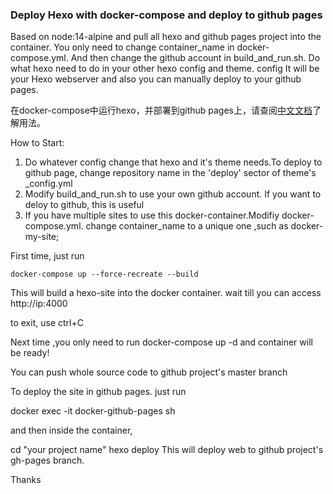 ### Deploy Hexo with docker-compose and deploy to github pages
Based on node:14-alpine and pull all hexo and github pages project into the container.
You only need to change container_name in docker-compose.yml. And then change the github account in build_and_run.sh.
Do what hexo need to do in your other hexo config and theme. config It will be your Hexo webserver and also you can manually deploy to your github pages.

在docker-compose中运行hexo，并部署到github pages上，请查阅[中文文档](README.zh-CN.md)了解用法。


How to Start:

1. Do whatever config change that hexo and it's theme needs.To deploy to github page, change repository name in the 'deploy' sector of theme's _config.yml
2. Modify build_and_run.sh to use your own github account. If you want to deloy to github, this is useful
3. If you have multiple sites to use this docker-container.Modifiy docker-compose.yml. change container_name to a unique one ,such as docker-my-site;

First time, just run

`docker-compose up --force-recreate --build`

This will build a hexo-site into the docker container. wait till you can access http://ip:4000

to exit, use ctrl+C

Next time ,you only need to run docker-compose up -d and container will be ready!


You can push whole source code to github project's master branch

To deploy the site in github pages. just run

docker exec -it docker-github-pages sh

and then inside the container,

cd "your project name"
hexo deploy
This will deploy web to github project's gh-pages branch.

Thanks
